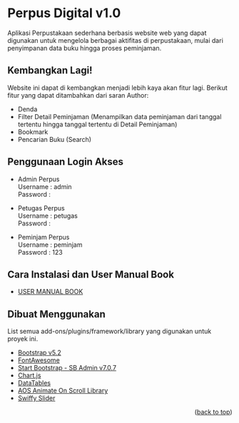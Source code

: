 
<a name="readme-top"></a>


# Perpus Digital v1.0

Aplikasi Perpustakaan sederhana
berbasis website web yang dapat digunakan untuk mengelola berbagai aktifitas di perpustakaan, mulai dari penyimpanan data buku hingga proses peminjaman.

                          
## Kembangkan Lagi!
Website ini dapat di kembangkan menjadi lebih kaya akan fitur lagi. Berikut fitur yang dapat ditambahkan dari saran Author:         
* Denda
* Filter Detail Peminjaman (Menampilkan data peminjaman dari tanggal tertentu hingga tanggal tertentu di Detail Peminjaman)
* Bookmark
* Pencarian Buku (Search)

                             
## Penggunaan Login Akses
            
* Admin Perpus              
  Username : admin                
  Password :          
     
* Petugas Perpus                   
  Username : petugas           
  Password :                
         
* Peminjam Perpus                          
  Username : peminjam                            
  Password : 123                             
             
                
## Cara Instalasi dan User Manual Book

* [USER MANUAL BOOK](https://github.com/ObiKusakabe/PerpusDigital/blob/main/USER%20MANUAL%20BOOK.pdf)

## Dibuat Menggunakan

List semua add-ons/plugins/framework/library yang digunakan untuk proyek ini.
          
* [Bootstrap v5.2](https://getbootstrap.com/docs/5.2/getting-started/introduction/)
* [FontAwesome](https://fontawesome.com/icons)
* [Start Bootstrap - SB Admin v7.0.7](https://startbootstrap.com/template/sb-admin)
* [Chart.js](https://www.chartjs.org/docs/latest/samples/animations/drop.html)
* [DataTables](https://datatables.net/)
* [AOS Animate On Scroll Library](https://michalsnik.github.io/aos/)
* [Swiffy Slider](https://swiffyslider.com/)

                 
<p align="right">(<a href="#readme-top">back to top</a>)</p>

